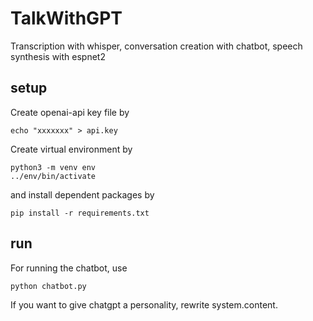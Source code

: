 # TalkWithGPT

Transcription with whisper, conversation creation with chatbot, speech synthesis with espnet2

## setup

Create openai-api key file by

```
echo "xxxxxxx" > api.key
```

Create virtual environment by

```
python3 -m venv env
../env/bin/activate
```

and install dependent packages by

```
pip install -r requirements.txt
```

## run

For running the chatbot, use

```
python chatbot.py
```

If you want to give chatgpt a personality, rewrite system.content.